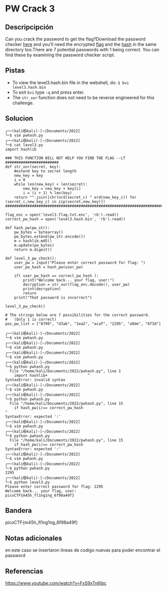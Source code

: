 # PW Crack 3

## Descripcipción
Can you crack the password to get the flag?Download the password checker [here](https://artifacts.picoctf.net/c/18/level3.py) and you'll need the encrypted [flag](https://artifacts.picoctf.net/c/18/level3.flag.txt.enc) and the [hash](https://artifacts.picoctf.net/c/18/level3.hash.bin) in the same directory too.There are 7 potential passwords with 1 being correct. You can find these by examining the password checker script.
## Pistas
- To view the level3.hash.bin file in the webshell, do: `$ bvi level3.hash.bin`
- To exit `bvi` type `:q` and press enter.
- The `str_xor` function does not need to be reverse engineered for this challenge.
## Solucion
```
┌──(kali㉿kali)-[~/Documents/2022]
└─$ vim pwhash.py
┌──(kali㉿kali)-[~/Documents/2022]
└─$ cat level3.py
import hashlib

### THIS FUNCTION WILL NOT HELP YOU FIND THE FLAG --LT ########################
def str_xor(secret, key):
    #extend key to secret length
    new_key = key
    i = 0
    while len(new_key) < len(secret):
        new_key = new_key + key[i]
        i = (i + 1) % len(key)        
    return "".join([chr(ord(secret_c) ^ ord(new_key_c)) for (secret_c,new_key_c) in zip(secret,new_key)])
###############################################################################

flag_enc = open('level3.flag.txt.enc', 'rb').read()
correct_pw_hash = open('level3.hash.bin', 'rb').read()

def hash_pw(pw_str):
    pw_bytes = bytearray()
    pw_bytes.extend(pw_str.encode())
    m = hashlib.md5()
    m.update(pw_bytes)
    return m.digest()

def level_3_pw_check():
    user_pw = input("Please enter correct password for flag: ")
    user_pw_hash = hash_pw(user_pw)
    
    if( user_pw_hash == correct_pw_hash ):
        print("Welcome back... your flag, user:")
        decryption = str_xor(flag_enc.decode(), user_pw)
        print(decryption)
        return
    print("That password is incorrect")

level_3_pw_check()

# The strings below are 7 possibilities for the correct password. 
#   (Only 1 is correct)
pos_pw_list = ["8799", "d3ab", "1ea2", "acaf", "2295", "a9de", "6f3d"]

┌──(kali㉿kali)-[~/Documents/2022]
└─$ vim pwhash.py
┌──(kali㉿kali)-[~/Documents/2022]
└─$ vim pwhash.py
┌──(kali㉿kali)-[~/Documents/2022]
└─$ vim pwhash.py
┌──(kali㉿kali)-[~/Documents/2022]
└─$ python pwhash.py                                           
  File "/home/kali/Documents/2022/pwhash.py", line 1
    import hashlib+                  ^
SyntaxError: invalid syntax
┌──(kali㉿kali)-[~/Documents/2022]
└─$ vim pwhash.py   
┌──(kali㉿kali)-[~/Documents/2022]
└─$ python pwhash.py
  File "/home/kali/Documents/2022/pwhash.py", line 15
    if hash_pw(i)== correct_pw_hash                                   ^
SyntaxError: expected ':'
┌──(kali㉿kali)-[~/Documents/2022]
└─$ vim pwhash.py   
┌──(kali㉿kali)-[~/Documents/2022]
└─$ python pwhash.py
  File "/home/kali/Documents/2022/pwhash.py", line 15
    if hash_pw(i)== correct_pw_hash
SyntaxError: expected ':'
┌──(kali㉿kali)-[~/Documents/2022]
└─$ vim pwhash.py   
┌──(kali㉿kali)-[~/Documents/2022]
└─$ python pwhash.py
2295
┌──(kali㉿kali)-[~/Documents/2022]
└─$ python level3.py
Please enter correct password for flag: 2295
Welcome back... your flag, user:
picoCTF{m45h_fl1ng1ng_6f98a49f}
```
## Bandera
picoCTF{m45h_fl1ng1ng_6f98a49f}
## Notas adicionales
en este caso se insertaron lineas de codigo nuevas para poder encontrar el password
## Referencias
https://www.youtube.com/watch?v=FxS9xTn6jbc
